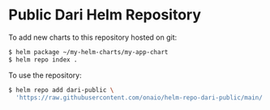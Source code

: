 # **Public** Dari Helm Repository

To add new charts to this repository hosted on git:

```bash
$ helm package ~/my-helm-charts/my-app-chart
$ helm repo index .
```

To use the repository:

```bash
$ helm repo add dari-public \
  'https://raw.githubusercontent.com/onaio/helm-repo-dari-public/main/'
```

